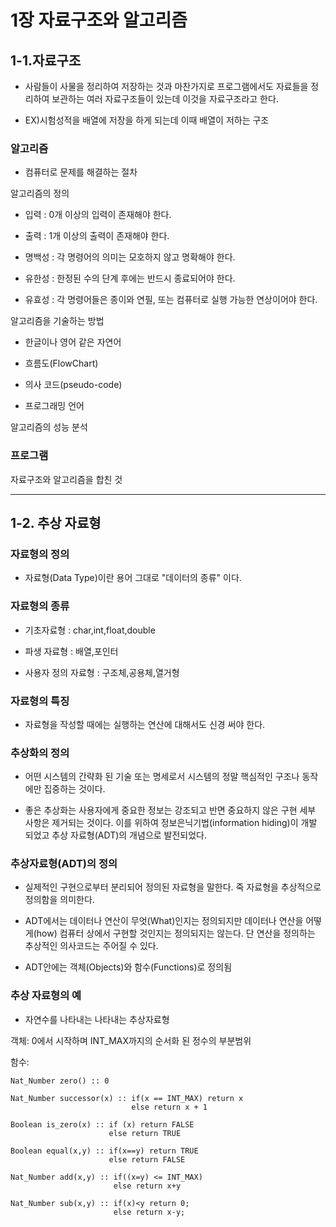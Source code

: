 # 1장 자료구조와 알고리즘

 ## 1-1.자료구조

+ 사람들이 사물을 정리하여 저장하는 것과 마찬가지로 프로그램에서도 자료들을 정리하여 보관하는 여러 자료구조들이 있는데 이것을 자료구조라고 한다.

+ EX)시험성적을 배열에 저장을 하게 되는데 이때 배열이 저하는 구조

### 알고리즘

+ 컴퓨터로 문제를 해결하는 절차

알고리즘의 정의 

+ 입력 : 0개 이상의 입력이 존재해야 한다.

+ 출력 : 1개 이상의 출력이 존재해야 한다.

+ 명백성 : 각 명령어의 의미는 모호하지 않고 명확해야 한다.

+ 유한성 : 한정된 수의 단계 후에는 반드시 종료되어야 한다.

+ 유효성 : 각 명령어들은 종이와 연필, 또는 컴퓨터로 실행 가능한 연상이어야 한다.

알고리즘을 기술하는 방법

+ 한글이나 영어 같은 자연어

+ 흐름도(FlowChart)

+ 의사 코드(pseudo-code)

+ 프로그래밍 언어

알고리즘의 성능 분석



### 프로그램

자료구조와 알고리즘을 합친 것 

-------

## 1-2. 추상 자료형

### 자료형의 정의
- 자료형(Data Type)이란 용어 그대로 "데이터의 종류" 이다.

### 자료형의 종류

- 기초자료형 : char,int,float,double

- 파생 자료형 : 배열,포인터

- 사용자 정의 자료형 : 구조체,공용체,열거형

### 자료형의 특징 

- 자료형을 작성할 때에는 실행하는 연산에 대해서도 신경 써야 한다.

### 추상화의 정의 

- 어떤 시스템의 간략화 된 기술 또는 명세로서 시스템의 정말 핵심적인 구조나 동작에만 집중하는 것이다.

- 좋은 추상화는 사용자에게 중요한 정보는 강조되고 반면 중요하지 않은 구현 세부 사항은 제거되는 것이다. 이를 위하여 정보은닉기법(information hiding)이 개발 되었고 추상 자료형(ADT)의 개념으로 발전되었다.

### 추상자료형(ADT)의 정의

- 실제적인 구현으로부터 분리되어 정의된 자료형을 말한다. 죽 자료형을 추상적으로 정의함을 의미한다.

- ADT에서는 데이터나 연산이 무엇(What)인지는 정의되지만 데이터나 연산을 어떻게(how) 컴퓨터 상에서 구현할 것인지는 정의되지는 않는다. 단 연산을 정의하는 추상적인 의사코드는 주어질 수 있다.

- ADT안에는 객체(Objects)와 함수(Functions)로 정의됨

### 추상 자료형의 예

- 자연수를 나타내는 나타내는 추상자료형

객체: 0에서 시작하며 INT_MAX까지의 순서화 된 정수의 부분범위

함수:

    Nat_Number zero() :: 0

    Nat_Number successor(x) :: if(x == INT_MAX) return x
                               else return x + 1
    
    Boolean is_zero(x) :: if (x) return FALSE
                          else return TRUE

    Boolean equal(x,y) :: if(x==y) return TRUE
                          else return FALSE

    Nat_Number add(x,y) :: if((x=y) <= INT_MAX)
                           else return x+y
    
    Nat_Number sub(x,y) :: if(x)<y return 0;
                           else return x-y;








